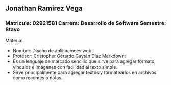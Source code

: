## Jonathan Ramirez Vega
### Matricula: 02921581 Carrera: Desarrollo de Software Semestre: 8tavo
Materia:
- Nombre: Diseño de aplicaciones web
- Profesor: Cristopher Gerardo Gaytán Díaz
Markdown:
- Es un lenguaje de marcado sencillo que sirve para agregar formato, vínculos e imágenes con facilidad al texto simple.
- Sirve principalmente para agregar textos y formatearlos en archivos como readmes o notas.
